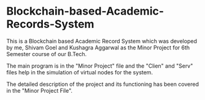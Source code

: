 # Blockchain-based-Academic-Records-System

This is a Blockchain based Academic Record System which was developed by me, Shivam Goel and Kushagra Aggarwal as the Minor Project for 6th Semester course of our B.Tech.

The main program is in the "Minor Project" file and the "Clien" and "Serv" files help in the simulation of virtual nodes for the system.

The detailed description of the project and its functioning has been covered in the "Minor Project File".

